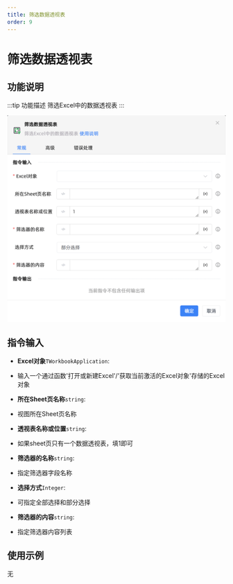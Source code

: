 ```yaml
---
title: 筛选数据透视表
order: 9
---
```


# 筛选数据透视表

## 功能说明

:::tip 功能描述
筛选Excel中的数据透视表
:::

![筛选数据透视表](../../../../assets/筛选数据透视表_command.png)

## 指令输入

- **Excel对象**`TWorkbookApplication`: 
- 输入一个通过函数'打开或新建Excel'/'获取当前激活的Excel对象'存储的Excel对象

- **所在Sheet页名称**`string`: 
- 视图所在Sheet页名称

- **透视表名称或位置**`string`: 
- 如果sheet页只有一个数据透视表，填1即可

- **筛选器的名称**`string`: 
- 指定筛选器字段名称

- **选择方式**`Integer`: 
- 可指定全部选择和部分选择

- **筛选器的内容**`string`: 
- 指定筛选器内容列表

## 使用示例
无



